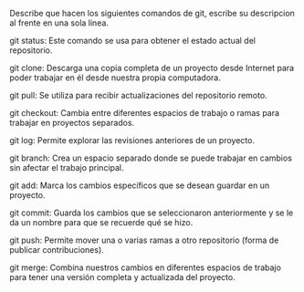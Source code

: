Describe que hacen los siguientes comandos de git, escribe su descripcion al frente en una sola linea.

git status: Este comando se usa para obtener el estado actual del repositorio.

git clone: Descarga una copia completa de un proyecto desde Internet para poder trabajar en él desde nuestra propia computadora.

git pull: Se utiliza para recibir actualizaciones del repositorio remoto.

git checkout: Cambia entre diferentes espacios de trabajo o ramas para trabajar en proyectos separados.

git log: Permite explorar las revisiones anteriores de un proyecto.

git branch: Crea un espacio separado donde se puede trabajar en cambios sin afectar el trabajo principal.

git add: Marca los cambios específicos que se desean guardar en un proyecto.

git commit: Guarda los cambios que se seleccionaron anteriormente y se le da un nombre para que se recuerde qué se hizo.

git push: Permite mover una o varias ramas a otro repositorio (forma de publicar contribuciones).

git merge: Combina nuestros cambios en diferentes espacios de trabajo para tener una versión completa y actualizada del proyecto.
